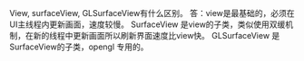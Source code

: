 View, surfaceView, GLSurfaceView有什么区别。 
答：view是最基础的，必须在UI主线程内更新画面，速度较慢。 
SurfaceView 是view的子类，类似使用双缓机制，在新的线程中更新画面所以刷新界面速度比view快。
GLSurfaceView 是SurfaceView的子类，opengl 专用的。

